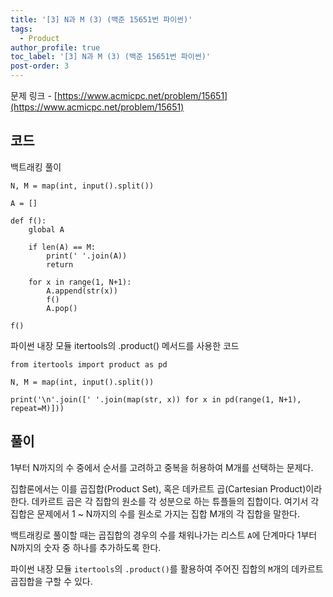 ```yaml
---
title: '[3] N과 M (3) (백준 15651번 파이썬)'
tags:
  - Product
author_profile: true
toc_label: '[3] N과 M (3) (백준 15651번 파이썬)'
post-order: 3
---
```


문제 링크 - [https://www.acmicpc.net/problem/15651](https://www.acmicpc.net/problem/15651)

## 코드
<p class=short>백트래킹 풀이</p>

```python::lineons
N, M = map(int, input().split())

A = []

def f():
    global A

    if len(A) == M:
        print(' '.join(A))
        return
    
    for x in range(1, N+1):
        A.append(str(x))
        f()
        A.pop()

f()
```

<p class=short>파이썬 내장 모듈 <c>itertools</c>의 <c>.product()</c> 메서드를 사용한 코드

```python::lineons
from itertools import product as pd

N, M = map(int, input().split())

print('\n'.join([' '.join(map(str, x)) for x in pd(range(1, N+1), repeat=M)]))
```

## 풀이
1부터 N까지의 수 중에서 순서를 고려하고 중복을 허용하여 M개를 선택하는 문제다.

집합론에서는 이를 곱집합(Product Set), 혹은 데카르트 곱(Cartesian Product)이라 한다. 데카르트 곱은 각 집합의 원소를 각 성분으로 하는 튜플들의 집합이다. 여기서 각 집합은 문제에서 1 ~ N까지의 수를 원소로 가지는 집합 M개의 각 집합을 말한다.

백트래킹로 풀이할 때는 곱집합의 경우의 수를 채워나가는 리스트 `A`에 단계마다 1부터 N까지의 숫자 중 하나를 추가하도록 한다.

파이썬 내장 모듈 `itertools`의 `.product()`를 활용하여 주어진 집합의 `M`개의 데카르트 곱집합을 구할 수 있다.
